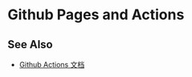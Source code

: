 
# Github Pages and Actions

## See Also
- [Github Actions 文档](https://docs.github.com/zh/actions)

